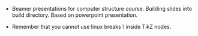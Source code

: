 - Beamer presentations for computer structure course. Building slides into build directory. Based on powerpoint presentation.

- Remember that you cannot use linux breaks \\ inside TikZ nodes.